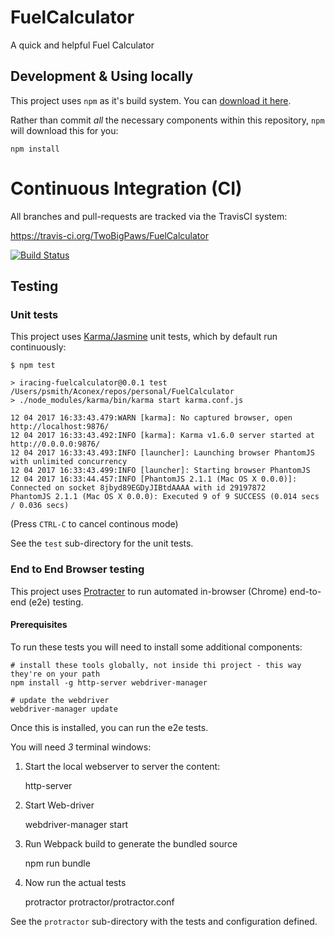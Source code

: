 # FuelCalculator
A quick and helpful Fuel Calculator


## Development & Using locally

This project uses `npm` as it's build system.  You can [download it here](https://www.npmjs.com/get-npm).

Rather than commit _all_ the necessary components within this repository, `npm` will download this for you:

    npm install
    
    
# Continuous Integration (CI)

All branches and pull-requests are tracked via the TravisCI system: 

https://travis-ci.org/TwoBigPaws/FuelCalculator 

[![Build Status](https://travis-ci.org/TwoBigPaws/FuelCalculator.svg?branch=master)](https://travis-ci.org/TwoBigPaws/FuelCalculator)

## Testing

### Unit tests

This project uses [Karma/Jasmine](https://jasmine.github.io/) unit tests, which by default run continuously:

    $ npm test
    
    > iracing-fuelcalculator@0.0.1 test /Users/psmith/Aconex/repos/personal/FuelCalculator
    > ./node_modules/karma/bin/karma start karma.conf.js
    
    12 04 2017 16:33:43.479:WARN [karma]: No captured browser, open http://localhost:9876/
    12 04 2017 16:33:43.492:INFO [karma]: Karma v1.6.0 server started at http://0.0.0.0:9876/
    12 04 2017 16:33:43.493:INFO [launcher]: Launching browser PhantomJS with unlimited concurrency
    12 04 2017 16:33:43.499:INFO [launcher]: Starting browser PhantomJS
    12 04 2017 16:33:44.457:INFO [PhantomJS 2.1.1 (Mac OS X 0.0.0)]: Connected on socket 8jbyd89EGDyJIBtdAAAA with id 29197872
    PhantomJS 2.1.1 (Mac OS X 0.0.0): Executed 9 of 9 SUCCESS (0.014 secs / 0.036 secs)
    
(Press `CTRL-C` to cancel continous mode)
    
See the `test` sub-directory for the unit tests.
    
### End to End Browser testing
This project uses [Protracter]() to run automated in-browser (Chrome) end-to-end (e2e) testing.  

#### Prerequisites 
To run these tests you will need
to install some additional components:

    # install these tools globally, not inside thi project - this way they're on your path  
    npm install -g http-server webdriver-manager
    
    # update the webdriver
    webdriver-manager update
    

    
Once this is installed, you can run the e2e tests.  

You will need _*3*_ terminal windows:

1. Start the local webserver to server the content:

     
     http-server

2. Start Web-driver
 

    webdriver-manager start
      
 
3. Run Webpack build to generate the bundled source

    npm run bundle
    
    
4. Now run the actual tests


    protractor protractor/protractor.conf
 

See the `protractor` sub-directory with the tests and configuration defined.

